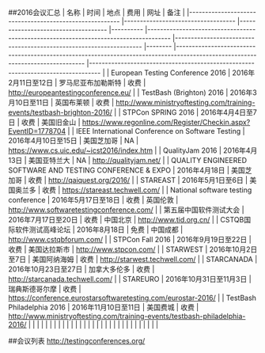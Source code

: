 ##2016会议汇总
| 名称 | 时间	| 地点 | 费用 | 网址 | 备注 |
|--------------------------------------------------------	|-----------------------------------	|------------------------------------	|----------	|-------------------------------------------------------------------------------------	|-------------------------------------------------------------------	|--------	|-------------------------------------------------------------------------------------------------------------------------------	|---------------------------------------------------------------------------------	|
| European Testing Conference 2016 | 2016年2月11日至12日 | 罗马尼亚布加勒斯特 | 收费  | http://europeantestingconference.eu/ |
| TestBash (Brighton) 2016 | 2016年3月10日至11日 | 英国布莱顿 | 收费 | http://www.ministryoftesting.com/training-events/testbash-brighton-2016/ |
| STPCon SPRING 2016 | 2016年4月4日至7日 | 收费 | 美国旧金山 | https://www.regonline.com/Register/Checkin.aspx?EventID=1778704 |
| IEEE International Conference on Software Testing | 2016年4月10日至15日 | 美国芝加哥 |  NA | https://www.cs.uic.edu/~icst2016/index.htm |
| QualityJam 2016 | 2016年4月13日 | 美国亚特兰大 | NA | http://qualityjam.net/ |
| QUALITY ENGINEERED SOFTWARE AND TESTING CONFERENCE & EXPO | 2016年4月18日 |  美国芝加哥 | 收费  | http://qaiquest.org/2016/ |
| STAREAST | 2016年5月1日至6日 | 美国奥兰多 | 收费 | https://stareast.techwell.com/ |
| National software testing conference | 2016年5月17日至18日 | 收费 | 英国伦敦 | http://www.softwaretestingconference.com/ |
| 第五届中国软件测试大会 | 2016年7月17日至20日 | 收费 | 中国北京  | http://www.tid.org.cn/ |
| CSTQB国际软件测试高峰论坛 | 2016年8月18日 | 免费  | 中国成都 | http://www.cstqbforum.com/ |
| STPCon Fall 2016 | 2016年9月19日至22日 | 收费 | 美国达拉斯市 | http://www.stpcon.com/ |
| STARWEST | 2016年10月2日至7日 | 美国阿纳海姆 | 收费 | http://starwest.techwell.com/ |
| STARCANADA | 2016年10月23日至27日 | 加拿大多伦多 | 收费 | http://starcanada.techwell.com/ |
| STAREURO | 2016年10月31日至11月3日 | 瑞典斯德哥尔摩 | 收费 | https://conference.eurostarsoftwaretesting.com/eurostar-2016/ |
| TestBash Philadelphia 2016 | 2016年11月10日至11日 | 美国费城 | 收费 | http://www.ministryoftesting.com/training-events/testbash-philadelphia-2016/ |
|  |  |  |  |  |
|  |  |  |  |  |
|  |  |  |  |  |
|  |  |  |  |  |
|  |  |  |  |  |


##会议列表
http://testingconferences.org/
